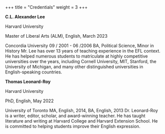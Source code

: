 +++
title = "Credentials"
weight = 3
+++

<!--more-->

**C.L. Alexander Lee**
	
Harvard University

Master of Liberal Arts (ALM), English, March 2023
	
Concordia University
09 / 2001 - 06 /2006
BA, Political Science, Minor in History
Mr. Lee has over 13 years of teaching experience in the EFL context. He has helped numerous students to matriculate at highly competitive universities over the years, including Cornell University, MIT, Stanford, the University of Michigan, and many other distinguished universities in English-speaking countries.

<!-- Email: alexander@uwtwriting.com -->

**Thomas Leonard-Roy**

Harvard University

PhD, English, May 2022
	
University of Toronto
MA, English, 2014, BA, English, 2013 
Dr. Leonard-Roy is a writer, editor, scholar, and award-winning teacher. He has taught literature and writing at Harvard College and Harvard Extension School. He is committed to helping students improve their English expression. 

<!-- Email: leonardroy@uwtwriting.com -->

